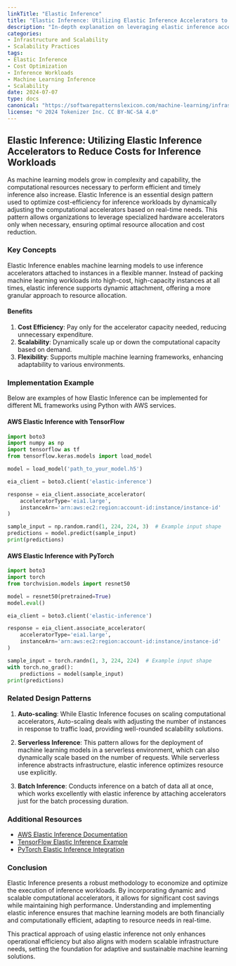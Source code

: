 ```yaml
---
linkTitle: "Elastic Inference"
title: "Elastic Inference: Utilizing Elastic Inference Accelerators to Reduce Costs for Inference Workloads"
description: "In-depth explanation on leveraging elastic inference accelerators to optimize the cost-effectiveness of inference workloads in machine learning applications."
categories:
- Infrastructure and Scalability
- Scalability Practices
tags:
- Elastic Inference
- Cost Optimization
- Inference Workloads
- Machine Learning Inference
- Scalability
date: 2024-07-07
type: docs
canonical: "https://softwarepatternslexicon.com/machine-learning/infrastructure-and-scalability/scalability-practices/elastic-inference"
license: "© 2024 Tokenizer Inc. CC BY-NC-SA 4.0"
---
```


## Elastic Inference: Utilizing Elastic Inference Accelerators to Reduce Costs for Inference Workloads

As machine learning models grow in complexity and capability, the computational resources necessary to perform efficient and timely inference also increase. Elastic Inference is an essential design pattern used to optimize cost-efficiency for inference workloads by dynamically adjusting the computational accelerators based on real-time needs. This pattern allows organizations to leverage specialized hardware accelerators only when necessary, ensuring optimal resource allocation and cost reduction.

### Key Concepts

Elastic Inference enables machine learning models to use inference accelerators attached to instances in a flexible manner. Instead of packing machine learning workloads into high-cost, high-capacity instances at all times, elastic inference supports dynamic attachment, offering a more granular approach to resource allocation.

#### Benefits

1. **Cost Efficiency**: Pay only for the accelerator capacity needed, reducing unnecessary expenditure.
2. **Scalability**: Dynamically scale up or down the computational capacity based on demand.
3. **Flexibility**: Supports multiple machine learning frameworks, enhancing adaptability to various environments.

### Implementation Example

Below are examples of how Elastic Inference can be implemented for different ML frameworks using Python with AWS services.

#### AWS Elastic Inference with TensorFlow

```python
import boto3
import numpy as np
import tensorflow as tf
from tensorflow.keras.models import load_model

model = load_model('path_to_your_model.h5')

eia_client = boto3.client('elastic-inference')

response = eia_client.associate_accelerator(
    acceleratorType='eia1.large',
    instanceArn='arn:aws:ec2:region:account-id:instance/instance-id'
)

sample_input = np.random.rand(1, 224, 224, 3)  # Example input shape
predictions = model.predict(sample_input)
print(predictions)
```

#### AWS Elastic Inference with PyTorch

```python
import boto3
import torch
from torchvision.models import resnet50

model = resnet50(pretrained=True)
model.eval()

eia_client = boto3.client('elastic-inference')

response = eia_client.associate_accelerator(
    acceleratorType='eia1.large',
    instanceArn='arn:aws:ec2:region:account-id:instance/instance-id'
)

sample_input = torch.randn(1, 3, 224, 224)  # Example input shape
with torch.no_grad():
    predictions = model(sample_input)
print(predictions)
```

### Related Design Patterns

1. **Auto-scaling**: While Elastic Inference focuses on scaling computational accelerators, Auto-scaling deals with adjusting the number of instances in response to traffic load, providing well-rounded scalability solutions.
   
2. **Serverless Inference**: This pattern allows for the deployment of machine learning models in a serverless environment, which can also dynamically scale based on the number of requests. While serverless inference abstracts infrastructure, elastic inference optimizes resource use explicitly.

3. **Batch Inference**: Conducts inference on a batch of data all at once, which works excellently with elastic inference by attaching accelerators just for the batch processing duration.

### Additional Resources

- [AWS Elastic Inference Documentation](https://docs.aws.amazon.com/elastic-inference/latest/developerguide/what-is-ei.html)
- [TensorFlow Elastic Inference Example](https://github.com/aws-samples/amazon-elastic-inference-examples/tree/master/tensorflow)
- [PyTorch Elastic Inference Integration](https://aws.amazon.com/pytorch/)

### Conclusion

Elastic Inference presents a robust methodology to economize and optimize the execution of inference workloads. By incorporating dynamic and scalable computational accelerators, it allows for significant cost savings while maintaining high performance. Understanding and implementing elastic inference ensures that machine learning models are both financially and computationally efficient, adapting to resource needs in real-time.

This practical approach of using elastic inference not only enhances operational efficiency but also aligns with modern scalable infrastructure needs, setting the foundation for adaptive and sustainable machine learning solutions.
